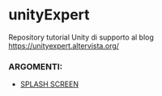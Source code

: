 # unityExpert
Repository tutorial Unity di supporto al blog https://unityexpert.altervista.org/

### ARGOMENTI:

* [SPLASH SCREEN](https://github.com/mariocuomo/unityExpert/tree/master/splash%20screen/)
